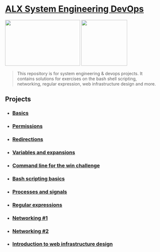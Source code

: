 # [ALX System Engineering DevOps](https://github.com/leulyk/alx-system_engineering-devops)

<p float="left">
<img src="https://lh3.googleusercontent.com/oVJxT1yn7vwaEM8t9A5MGL6emG0j-_uqHa5H8ikWLvl6Ka-nVmUJZblqWDqPiY-S6itPLnZNgcc8rviK8AVT65l_a3zHiyctwy8=s0" width="245" height="150"/>
<img src="https://blog.holbertonschool.com/wp-content/uploads/2019/04/instagram_feed180.jpg" width = "150" height="150"/>
</p>

> This repository is for system engineering & devops projects. It contains solutions for exercises on the bash shell scripting, networking, regular expression, web infrastructure design and more.

## Projects

- ### [Basics](https://github.com/leulyk/alx-system_engineering-devops/tree/main/0x00-shell_basics)

- ### [Permissions](https://github.com/leulyk/alx-system_engineering-devops/tree/main/0x01-shell_permissions)

- ### [Redirections](https://github.com/leulyk/alx-system_engineering-devops/tree/main/0x02-shell_redirections)

- ### [Variables and expansions](https://github.com/leulyk/alx-system_engineering-devops/tree/main/0x03-shell_variables_expansions)

- ### [Command line for the win challenge](https://github.com/leulyk/alx-system_engineering-devops/tree/main/command_line_for_the_win)

- ### [Bash scripting basics](https://github.com/leulyk/alx-system_engineering-devops/tree/main/0x04-loops_conditions_and_parsing)

- ### [Processes and signals](https://github.com/leulyk/alx-system_engineering-devops/tree/main/0x05-processes_and_signals)

- ### [Regular expressions](https://github.com/leulyk/alx-system_engineering-devops/tree/main/0x06-regular_expressions)

- ### [Networking #1](https://github.com/leulyk/alx-system_engineering-devops/tree/main/0x07-networking_basics)

- ### [Networking #2](https://github.com/leulyk/alx-system_engineering-devops/tree/main/0x08-networking_basics_2)

- ### [Introduction to web infrastructure design](https://github.com/leulyk/alx-system_engineering-devops/tree/main/0x09-web_infrastructure_design)
